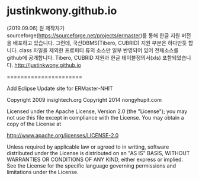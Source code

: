 justinkwony.github.io
=====================
(2019.09.06)
원 제작자가 sourceforge(https://sourceforge.net/projects/ermaster)를 통해 한글 지원 버전을 배포하고 있습니다.
그런데, 국산DBMS(Tibero, CUBRID) 지원 부분은 하다만듯 합니다. class 파일을 제외한 프로퍼티 류의 소스만 일부 반영되어 있어 전체소스를 github에 공개합니다.
Tibero, CUBRID 지원과 한글 테이블정의서(xls) 포함되었습니다.
http://justinkwony.github.io<br>

======================

Add Eclipse Update site for ERMaster-NHIT

Copyright 2009 insightech.org
Copyright 2014 nongyhupit.com

Licensed under the Apache License, Version 2.0 (the &quot;License&quot;);
you may not use this file except in compliance with the License.
You may obtain a copy of the License at

 http://www.apache.org/licenses/LICENSE-2.0

Unless required by applicable law or agreed to in writing, software
distributed under the License is distributed on an &quot;AS IS&quot; BASIS,
WITHOUT WARRANTIES OR CONDITIONS OF ANY KIND, either express or implied.
See the License for the specific language governing permissions and
limitations under the License.
